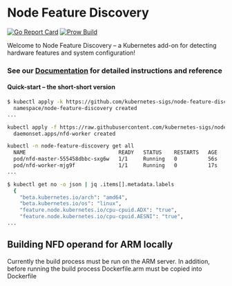 # Node Feature Discovery

[![Go Report Card](https://goreportcard.com/badge/github.com/kubernetes-sigs/node-feature-discovery)](https://goreportcard.com/report/github.com/kubernetes-sigs/node-feature-discovery)
[![Prow Build](https://prow.k8s.io/badge.svg?jobs=pull-node-feature-discovery-build-image)](https://prow.k8s.io/job-history/gs/kubernetes-jenkins/pr-logs/directory/pull-node-feature-discovery-build-image)

Welcome to Node Feature Discovery – a Kubernetes add-on for detecting hardware
features and system configuration!

### See our [Documentation][documentation] for detailed instructions and reference

#### Quick-start – the short-short version

```bash
$ kubectl apply -k https://github.com/kubernetes-sigs/node-feature-discovery/deployment/overlays/default?ref=v0.11.1
  namespace/node-feature-discovery created
...

kubectl apply -f https://raw.githubusercontent.com/kubernetes-sigs/node-feature-discovery/v0.6.0/nfd-worker-daemonset.yaml.template
  daemonset.apps/nfd-worker created

kubectl -n node-feature-discovery get all
  NAME                              READY   STATUS    RESTARTS   AGE
  pod/nfd-master-555458dbbc-sxg6w   1/1     Running   0          56s
  pod/nfd-worker-mjg9f              1/1     Running   0          17s
...

$ kubectl get no -o json | jq .items[].metadata.labels
  {
    "beta.kubernetes.io/arch": "amd64",
    "beta.kubernetes.io/os": "linux",
    "feature.node.kubernetes.io/cpu-cpuid.ADX": "true",
    "feature.node.kubernetes.io/cpu-cpuid.AESNI": "true",
...

```

[documentation]: https://kubernetes-sigs.github.io/node-feature-discovery/v0.11

## Building NFD operand for ARM locally

Currently the build process must be run on the ARM server. In addition, before running the build process
Dockerfile.arm must be copied into Dockerfile
